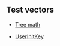 ## Test vectors

 - [Tree math](https://github.com/mlswg/mls-implementations/blob/master/test_vectors/treemath.md)

 - [UserInitKey](https://github.com/mlswg/mls-implementations/blob/master/test_vectors/userinitkey.md)